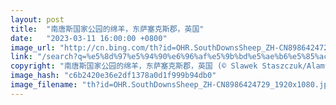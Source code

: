 ```yaml
---
layout: post
title:  "南唐斯国家公园的绵羊，东萨塞克斯郡，英国"
date:   "2023-03-11 16:00:00 +0800"
image_url: "http://cn.bing.com/th?id=OHR.SouthDownsSheep_ZH-CN8986424729_1920x1080.jpg&rf=LaDigue_1920x1080.jpg&pid=hp"
link: "/search?q=%e5%8d%97%e5%94%90%e6%96%af%e5%9b%bd%e5%ae%b6%e5%85%ac%e5%9b%ad&form=hpcapt&mkt=zh-cn"
copyright: "南唐斯国家公园的绵羊，东萨塞克斯郡，英国 (© Slawek Staszczuk/Alamy)"
image_hash: "c6b2420e36e2df1378a0d1f999b94db0"
image_filename: "th?id=OHR.SouthDownsSheep_ZH-CN8986424729_1920x1080.jpg&rf=LaDigue_1920x1080.jpg&pid=hp"
---
```

